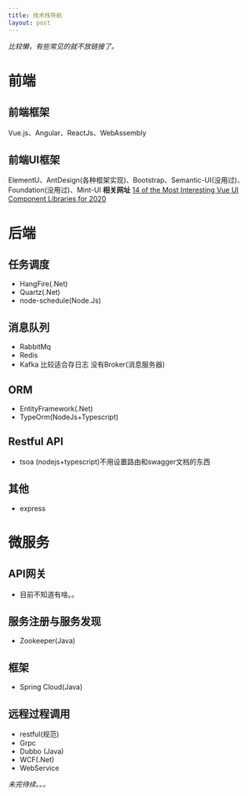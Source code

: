```yaml
---
title: 技术栈导航
layout: post
---
```


*比较懒，有些常见的就不放链接了。*
# 前端
## 前端框架
Vue.js、Angular、ReactJs、WebAssembly
## 前端UI框架
ElementU、AntDesign(各种框架实现)、Bootstrap、Semantic-UI(没用过)、Foundation(没用过)、Mint-UI
**相关网址**
[14 of the Most Interesting Vue UI Component Libraries for 2020](https://www.codeinwp.com/blog/vue-ui-component-libraries/)

# 后端
## 任务调度
* HangFire(.Net)
* Quartz(.Net)
* node-schedule(Node.Js)

## 消息队列
* RabbitMq
* Redis
* Kafka 比较适合存日志 没有Broker(消息服务器)

## ORM
* EntityFramework(.Net)
* TypeOrm(NodeJs+Typescript)

## Restful API
* tsoa (nodejs+typescript)不用设置路由和swagger文档的东西

## 其他
* express 

# 微服务
## API网关
* 目前不知道有啥。。

## 服务注册与服务发现
* Zookeeper(Java)

## 框架
* Spring Cloud(Java)

## 远程过程调用
* restful(规范)
* Grpc
* Dubbo (Java)
* WCF(.Net)
* WebService

*未完待续。。。*